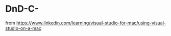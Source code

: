 # DnD-C-

from https://www.linkedin.com/learning/visual-studio-for-mac/using-visual-studio-on-a-mac
